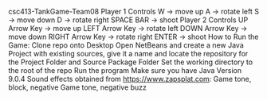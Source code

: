 
csc413-TankGame-Team08
Player 1 Controls
W -> move up
A -> rotate left
S -> move down
D -> rotate right
SPACE BAR -> shoot
Player 2 Controls
UP Arrow Key -> move up
LEFT Arrow Key -> rotate left
DOWN Arrow Key -> move down
RIGHT Arrow Key -> rotate right
ENTER -> shoot
How to Run the Game:
Clone repo onto Desktop
Open NetBeans and create a new Java Project with existing sources, give it a name and locate the repository for the Project Folder and Source Package Folder
Set the working directory to the root of the repo
Run the program
Make sure you have Java Version 9.0.4
Sound effects obtained from https://www.zapsplat.com:
Game tone, block, negative
Game tone, negative buzz

